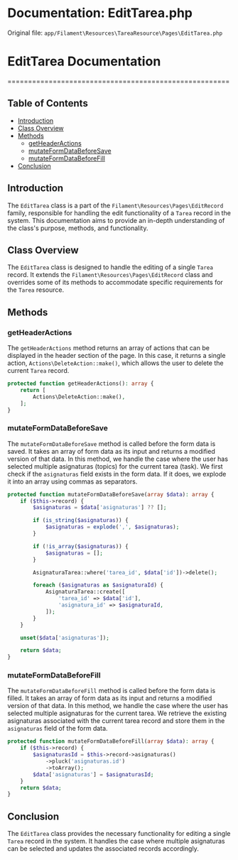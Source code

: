 # Documentation: EditTarea.php

Original file: `app/Filament\Resources\TareaResource\Pages\EditTarea.php`

# EditTarea Documentation
======================================================

Table of Contents
-----------------

* [Introduction](#introduction)
* [Class Overview](#class-overview)
* [Methods](#methods)
	+ [getHeaderActions](#getheaderactions)
	+ [mutateFormDataBeforeSave](#mutateformdatabeforesave)
	+ [mutateFormDataBeforeFill](#mutateformdatabeforefille)
* [Conclusion](#conclusion)

Introduction
------------

The `EditTarea` class is a part of the `Filament\Resources\Pages\EditRecord` family, responsible for handling the edit functionality of a `Tarea` record in the system. This documentation aims to provide an in-depth understanding of the class's purpose, methods, and functionality.

Class Overview
--------------

The `EditTarea` class is designed to handle the editing of a single `Tarea` record. It extends the `Filament\Resources\Pages\EditRecord` class and overrides some of its methods to accommodate specific requirements for the `Tarea` resource.

Methods
--------

### getHeaderActions

The `getHeaderActions` method returns an array of actions that can be displayed in the header section of the page. In this case, it returns a single action, `Actions\DeleteAction::make()`, which allows the user to delete the current `Tarea` record.

```php
protected function getHeaderActions(): array {
    return [
        Actions\DeleteAction::make(),
    ];
}
```

### mutateFormDataBeforeSave

The `mutateFormDataBeforeSave` method is called before the form data is saved. It takes an array of form data as its input and returns a modified version of that data. In this method, we handle the case where the user has selected multiple asignaturas (topics) for the current tarea (task). We first check if the `asignaturas` field exists in the form data. If it does, we explode it into an array using commas as separators.

```php
protected function mutateFormDataBeforeSave(array $data): array {
    if ($this->record) {
        $asignaturas = $data['asignaturas'] ?? [];

        if (is_string($asignaturas)) {
            $asignaturas = explode(',', $asignaturas);
        }

        if (!is_array($asignaturas)) {
            $asignaturas = [];
        }

        AsignaturaTarea::where('tarea_id', $data['id'])->delete();

        foreach ($asignaturas as $asignaturaId) {
            AsignaturaTarea::create([
                'tarea_id' => $data['id'],
                'asignatura_id' => $asignaturaId,
            ]);
        }
    }

    unset($data['asignaturas']);

    return $data;
}
```

### mutateFormDataBeforeFill

The `mutateFormDataBeforeFill` method is called before the form data is filled. It takes an array of form data as its input and returns a modified version of that data. In this method, we handle the case where the user has selected multiple asignaturas for the current tarea. We retrieve the existing asignaturas associated with the current tarea record and store them in the `asignaturas` field of the form data.

```php
protected function mutateFormDataBeforeFill(array $data): array {
    if ($this->record) {
        $asignaturasId = $this->record->asignaturas()
            ->pluck('asignaturas.id')
            ->toArray();
        $data['asignaturas'] = $asignaturasId;
    }
    return $data;
}
```

Conclusion
----------

The `EditTarea` class provides the necessary functionality for editing a single `Tarea` record in the system. It handles the case where multiple asignaturas can be selected and updates the associated records accordingly.